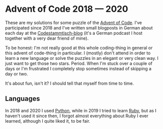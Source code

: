 # Advent of Code 2018 — 2020

These are my solutions for some puzzle of the [Advent of Code](https://adventofcode.com/). I've participated since 2018 and I've written small blogposts in German about each day at the [Codestammtisch-blog](https://codestammtis.ch/) (it's a German podcast I host together with a very dear friend of mine).

To be honest: I'm not really good at this whole coding-thing in general or this advent of code-thing in particular. I (mostly) don't attend in order to learn a new language or solve the puzzles in an elegant or very clean way. I just want to get those two stars. Period. When I'm stuck over a couple of days or I'm frustrated I completely stop sometimes instead of skipping a day or two.

It's about fun, isn't it? I should tell that myself from time to time.

## Languages

In 2018 and 2020 I used [Python](https://www.python.org/), while in 2019 I tried to learn [Ruby](https://www.ruby-lang.org/), but as I haven't used it since then, I forgot almost everything about Ruby I ever learned, although I quite liked it, to be fair.